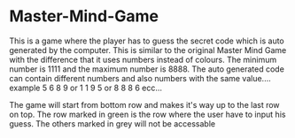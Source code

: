 # Master-Mind-Game
This is a game where the player has to guess the secret code which is auto generated by the computer. 
This is similar to the original Master Mind Game with the difference that it uses numbers instead of colours.
The minimum number is 1111 and the maximum number is 8888.
The auto generated code can contain different numbers and also numbers with the same value.... example 5 6 8 9 or 1 1 9 5 or 8 8 8 6 ecc...

The game will start from bottom row and makes it's way up to the last row on top. The row marked in green is the row where the user have to input his guess. The others marked in grey will not be accessable
